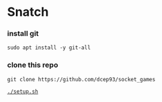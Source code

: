 # Snatch

### install git
`sudo apt install -y git-all`

### clone this repo
`git clone https://github.com/dcep93/socket_games`

[`./setup.sh`](setup.sh)
